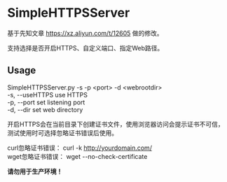 # SimpleHTTPSServer
基于先知文章 https://xz.aliyun.com/t/12605 做的修改。


支持选择是否开启HTTPS、自定义端口、指定Web路径。

## Usage
SimpleHTTPSServer.py -s -p \<port\> -d \<webrootdir\>  
  -s, --useHTTPS         use HTTPS  
  -p, --port     set listening port  
  -d, --dir      set web directory  


开启HTTPS会在当前目录下创建证书文件，使用浏览器访问会提示证书不可信，测试使用时可选择忽略证书错误后使用。  

curl忽略证书错误： curl -k http://yourdomain.com/  
wget忽略证书错误： wget --no-check-certificate  


**请勿用于生产环境！**
